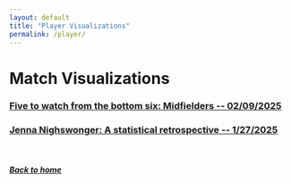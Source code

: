```yaml
---
layout: default
title: "Player Visualizations"
permalink: /player/
---
```


# Match Visualizations

### [Five to watch from the bottom six: Midfielders -- 02/09/2025](midfielders.html)

### [Jenna Nighswonger: A statistical retrospective -- 1/27/2025](nighswonger.html)

&nbsp;
&nbsp;
&nbsp;

##### [Back to home](https://ajsportstat.github.io/nwsl-2025)
